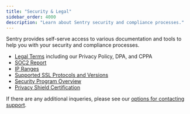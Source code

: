 ```yaml
---
title: "Security & Legal"
sidebar_order: 4000
description: "Learn about Sentry security and compliance processes."
---
```


Sentry provides self-serve access to various documentation and tools to help you with your security and compliance processes.

- [Legal Terms](terms/) including our Privacy Policy, DPA, and CPPA
- [SOC2 Report](soc2/)
- [IP Ranges](ip-ranges/)
- [Supported SSL Protocols and Versions](ssl/)
- [Security Program Overview](https://sentry.io/security/)
- [Privacy Shield Certification](https://www.privacyshield.gov/participant?id=a2zt0000000TNDzAAO)

If there are any additional inqueries, please see our [options for contacting support](https://sentry.io/contact/support/).
